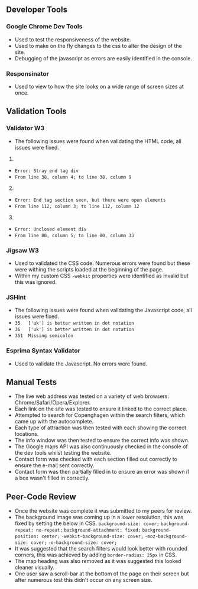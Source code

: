 ## Developer Tools

### Google Chrome Dev Tools

- Used to test the responsiveness of the website.
- Used to make on the fly changes to the css to alter the design of the site.
- Debugging of the javascript as errors are easily identified in the console.

### Responsinator

- Used to view to how the site looks on a wide range of screen sizes at once.

## Validation Tools

### Validator W3

- The following issues were found when validating the HTML code, all issues were fixed.

1. 
- `Error: Stray end tag div`
- `From line 38, column 4; to line 38, column 9`

2. 
- `Error: End tag section seen, but there were open elements`
- `From line 112, column 3; to line 112, column 12`

3. 
- `Error: Unclosed element div`
- `From line 80, column 5; to line 80, column 33`

### Jigsaw W3

- Used to validated the CSS code. Numerous errors were found but these were withing the scripts loaded at the beginning of the page.
- Within my custom CSS `-webkit` properties were identified as invalid but this was ignored.

### JSHint 

- The following issues were found when validating the Javascript code, all issues were fixed.
- `35	['uk'] is better written in dot notation`
- `36	['uk'] is better written in dot notation`
- `351	Missing semicolon`

### Esprima Syntax Validator

- Used to validate the Javascript. No errors were found.

## Manual Tests

- The live web address was tested on a variety of web browsers: Chrome/Safari/Opera/Explorer.
- Each link on the site was tested to ensure it linked to the correct place.
- Attempted to search for Copenghagen within the search filters, which came up with the autocomplete.
- Each type of attraction was then tested with each showing the correct locations.
- The info window was then tested to ensure the correct info was shown.
- The Google maps API was also continuously checked in the console of the dev tools whilst testing the website.
- Contact form was checked with each section filled out correctly to ensure the e-mail sent correctly.
- Contact form was then partially filled in to ensure an error was shown if a box wasn't filled in correctly.

## Peer-Code Review

- Once the website was complete it was submitted to my peers for review.
- The background image was coming up in a lower resolution, this was fixed by setting the below in CSS.
    `background-size: cover;`
    `background-repeat: no-repeat;`
    `background-attachment: fixed;`
    `background-position: center;`
    `-webkit-background-size: cover;`
    `-moz-background-size: cover;`
    `-o-background-size: cover;`
- It was suggested that the search filters would look better with rounded corners, this was achieved by adding `border-radius: 25px` in CSS.
- The map heading was also removed as it was suggested this looked cleaner visually.
- One user saw a scroll-bar at the bottom of the page on their screen but after numerous test this didn't occur on any screen size.